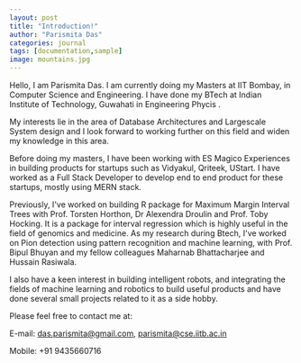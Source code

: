 ```yaml
---
layout: post
title: "Introduction!"
author: "Parismita Das"
categories: journal
tags: [documentation,sample]
image: mountains.jpg
---
```


Hello, I am Parismita Das. I am currently doing my Masters at IIT Bombay, in Computer Science and Engineering. I have done my BTech at Indian Institute of Technology, Guwahati in Engineering Phycis .

My interests lie in the area of Database Architectures and Largescale System design and I look forward to working further on this field and widen my knowledge in this area.

Before doing my masters, I have been working with ES Magico Experiences in building products for startups such as Vidyakul, Qriteek, UStart. I have worked as a Full Stack Developer to develop end to end product for these startups, mostly using MERN stack.

Previously, I've worked on building R package for Maximum Margin Interval Trees with Prof. Torsten Horthon, Dr Alexendra Droulin and Prof. Toby Hocking. It is a package for interval regression which is highly useful in the field of genomics and medicine. As my research during Btech, I've worked on Pion detection using pattern recognition and machine learning, with Prof. Bipul Bhuyan and my fellow colleagues Maharnab Bhattacharjee and Hussain Rasiwala.

I also have a keen interest in building intelligent robots, and integrating the fields of machine learning and robotics to build useful products and have done several small projects related to it as a side hobby. 

Please feel free to contact me at: 

E-mail: das.parismita@gmail.com, parismita@cse.iitb.ac.in

Mobile: +91 9435660716
